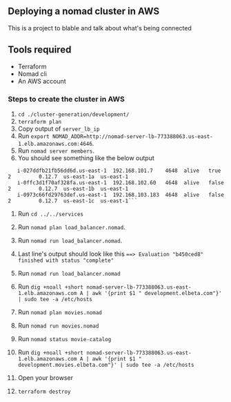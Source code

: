 ## Deploying a nomad cluster in AWS

This is a project to blable and talk about what's being connected

## Tools required

- Terraform
- Nomad cli
- An AWS account 

### Steps to create the cluster in AWS

1. `cd ./cluster-generation/development/`
1. `terraform plan` 
1. Copy output of `server_lb_ip`
1. Run `export NOMAD_ADDR=http://nomad-server-lb-773388063.us-east-1.elb.amazonaws.com:4646`.
1. Run `nomad server members`.
1. You should see something like the below output
```Name                           Address          Port  Status  Leader  Protocol  Build   Datacenter  Region
   i-027ddfb21fb56dd6d.us-east-1  192.168.101.7    4648  alive   true    2         0.12.7  us-east-1a  us-east-1
   i-0ffc3d1f70af328fa.us-east-1  192.168.102.60   4648  alive   false   2         0.12.7  us-east-1b  us-east-1
   i-0973c66fd29763def.us-east-1  192.168.103.183  4648  alive   false   2         0.12.7  us-east-1c  us-east-1```
```
1. Run `cd ../../services`
1. Run `nomad plan load_balancer.nomad`.
1. Run `nomad run load_balancer.nomad`.
1. Last line's output should look like this `==> Evaluation "b450ced8" finished with status "complete"`
1. Run `nomad run load_balancer.nomad`
1. Run `dig +noall +short nomad-server-lb-773388063.us-east-1.elb.amazonaws.com A | awk '{print $1 " development.elbeta.com"}' | sudo tee -a /etc/hosts`
1. Run `nomad plan movies.nomad`
1. Run `nomad run movies.nomad`
1. Run `nomad status movie-catalog`
1. Run `dig +noall +short nomad-server-lb-773388063.us-east-1.elb.amazonaws.com A | awk '{print $1 " development.movies.elbeta.com"}' | sudo tee -a /etc/hosts`
1. Open your browser 

1. `terraform destroy`
